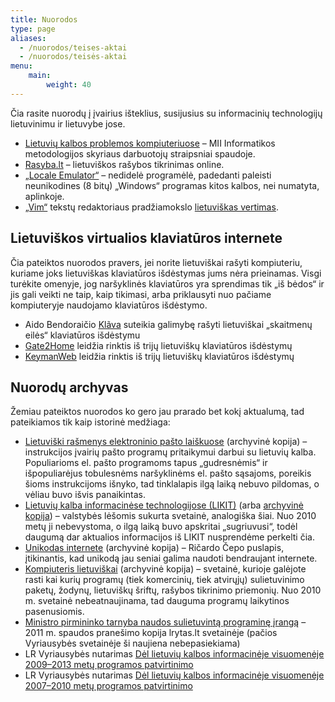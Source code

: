 ```yaml
---
title: Nuorodos
type: page
aliases:
  - /nuorodos/teises-aktai
  - /nuorodos/teisės-aktai
menu:
    main:
        weight: 40
---
```


Čia rasite nuorodų į įvairius išteklius, susijusius su informacinių technologijų lietuvinimu ir lietuvybe jose.

* [Lietuvių kalbos problemos kompiuteriuose](http://ims.mii.lt/kalba/) – MII Informatikos metodologijos skyriaus
  darbuotojų straipsniai spaudoje.
* [Rasyba.lt](http://www.rasyba.lt/) – lietuviškos rašybos tikrinimas online.
* [„Locale Emulator“](https://xupefei.github.io/Locale-Emulator/) – nedidelė programėlė, padedanti paleisti
  neunikodines (8 bitų) „Windows“ programas kitos kalbos, nei numatyta, aplinkoje.
* [„Vim“](http://www.vim.org/) tekstų redaktoriaus pradžiamokslo [lietuviškas vertimas](vim-tutor-lt.txt).

Lietuviškos virtualios klaviatūros internete
--------------------------------------------

Čia pateiktos nuorodos pravers, jei norite lietuviškai rašyti kompiuteriu, kuriame joks lietuviškas klaviatūros
išdėstymas jums nėra prieinamas. Visgi turėkite omenyje, jog naršyklinės klaviatūros yra sprendimas tik „iš bėdos“ ir
jis gali veikti ne taip, kaip tikimasi, arba priklausyti nuo pačiame kompiuteryje naudojamo klaviatūros išdėstymo.

* Aido Bendoraičio [Klãva](https://aidas.bendoraitis.lt/archive/tools/klava_v2.0/lt.html) suteikia galimybę rašyti lietuviškai „skaitmenų eilės“ klaviatūros išdėstymu
* [Gate2Home](http://gate2home.com/Lithuanian-Keyboard) leidžia rinktis iš trijų lietuviškų klaviatūros išdėstymų
* [KeymanWeb](https://keymanweb.com/#lt,Keyboard_basic_kbdlt1) leidžia rinktis iš trijų lietuviškų klaviatūros išdėstymų

Nuorodų archyvas
----------------

Žemiau pateiktos nuorodos ko gero jau prarado bet kokį aktualumą, tad pateikiamos tik kaip istorinė medžiaga:

* [Lietuviški rašmenys elektroninio pašto laiškuose](https://web.archive.org/web/20161103074444/http://www.liks.lt/modules/tinycontent/index.php?id=23)
  (archyvinė kopija) – instrukcijos įvairių pašto programų pritaikymui darbui su lietuvių kalba. Populiarioms el. pašto
  programoms tapus „gudresnėmis“ ir išpopuliarėjus tobulesnėms naršyklinėms el. pašto sąsajoms, poreikis šioms
  instrukcijoms išnyko, tad tinklalapis ilgą laiką nebuvo pildomas, o vėliau buvo išvis panaikintas.
* [Lietuvių kalba informacinėse technologijose (LIKIT)](http://likit.lt/indexw.php)
  (arba [archyvinė kopija](https://web.archive.org/web/20140208175521/http://www.likit.lt/indexw.php)) –
  valstybės lėšomis sukurta svetainė, analogiška šiai. Nuo 2010 metų ji nebevystoma, o ilgą laiką buvo apskritai
  „sugriuvusi“, todėl daugumą dar aktualios informacijos iš LIKIT nusprendėme perkelti čia.
* [Unikodas internete](https://web.archive.org/web/20220130222132/http://unicode.strangled.net/lt/index.html) (archyvinė
  kopija) – Ričardo Čepo puslapis, įtikinantis, kad unikodą jau seniai galima naudoti bendraujant internete.
* [Kompiuteris lietuviškai](https://web.archive.org/web/20200224022418/http://klt.pagalba.com:80/) (archyvinė kopija) –
  svetainė, kurioje galėjote rasti kai kurių programų (tiek komercinių, tiek atvirųjų) sulietuvinimo paketų, žodynų,
  lietuviškų šriftų, rašybos tikrinimo priemonių. Nuo 2010 m. svetainė nebeatnaujinama, tad dauguma programų laikytinos
  pasenusiomis.
* [Ministro pirmininko tarnyba naudos sulietuvintą programinę įrangą](https://www.lrytas.lt/it/techno/2011/02/24/news/ministro-pirmininko-tarnyba-naudos-sulietuvinta-programine-iranga-5580427)
  – 2011 m. spaudos pranešimo kopija lrytas.lt svetainėje (pačios Vyriausybės svetainėje ši naujiena nebepasiekiama)
* LR Vyriausybės nutarimas
  [Dėl lietuvių kalbos informacinėje visuomenėje 2009–2013 metų programos patvirtinimo](https://e-seimas.lrs.lt/portal/legalAct/lt/TAD/TAIS.294883/asr)
* LR Vyriausybės nutarimas
  [Dėl lietuvių kalbos informacinėje visuomenėje 2007–2010 metų programos patvirtinimo](https://e-seimas.lrs.lt/portal/legalAct/lt/TAD/TAIS.294883)

